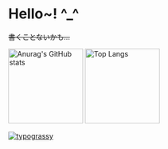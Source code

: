 # Hello~! ^_^
~~書くことないかも...~~
<p align="left">
  <a href="https://github.com/anuraghazra/github-readme-stats"><img alt="Anurag's GitHub stats" height="150px" src="https://github-readme-stats.vercel.app/api?username=raitako-1&theme=ambient_gradient&bg_color=1a42d4BB&show_icons=true&include_all_commits=true"></a>
  <a href="https://github.com/anuraghazra/github-readme-stats"><img alt="Top Langs" height="150px" src="https://github-readme-stats.vercel.app/api/top-langs/?username=raitako-1&theme=ambient_gradient&bg_color=1ea4caBB&layout=compact"></a>
</p>
<a href="https://github.com/kawarimidoll/typograssy"><img alt="typograssy" src="https://typograssy.deno.dev/api?text=%E5%AF%9D%E5%8F%B0%E7%89%B9%E6%80%A5%E3%81%AF%E3%82%84%E3%81%B6%E3%81%95%E3%83%BB%E5%AF%8C%E5%A3%AB%E3%80%80%E6%9D%B1%E4%BA%AC%E8%A1%8C%E3%81%AE%E5%81%9C%E8%BB%8A%E9%A7%85%E3%81%AF%E5%90%8D%E5%8F%A4%E5%B1%8B%E3%83%BB%E6%B5%9C%E6%9D%BE%E3%83%BB%E9%9D%99%E5%B2%A1%E3%83%BB%E5%AF%8C%E5%A3%AB%E3%83%BB%E6%B2%BC%E6%B4%A5%E3%83%BB%E7%86%B1%E6%B5%B7%E3%83%BB%E6%A8%AA%E6%B5%9C%E3%81%A7%E3%81%99%E3%80%82%20%20%20%20%20%20%20%20%20%20%20%20%20%20%20%20&speed=40&bg=1e1611&l0=352c25&l1=ccff33&l2=ccff33&l3=ccff33&l4=ccff33"></a>
